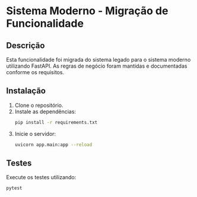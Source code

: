 # Sistema Moderno - Migração de Funcionalidade

## Descrição
Esta funcionalidade foi migrada do sistema legado para o sistema moderno utilizando FastAPI. As regras de negócio foram mantidas e documentadas conforme os requisitos.

## Instalação
1. Clone o repositório.
2. Instale as dependências:
   ```bash
   pip install -r requirements.txt
   ```
3. Inicie o servidor:
   ```bash
   uvicorn app.main:app --reload
   ```

## Testes
Execute os testes utilizando:
```bash
pytest
```

